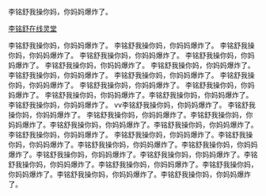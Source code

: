 李铭舒我操你妈，你妈妈爆炸了。

[李铭舒在线灵堂](limingshu.ml)


李铭舒我操你妈，你妈妈爆炸了。
李铭舒我操你妈，你妈妈爆炸了。
李铭舒我操你妈，你妈妈爆炸了。
李铭舒我操你妈，你妈妈爆炸了。
李铭舒我操你妈，你妈妈爆炸了。
李铭舒我操你妈，你妈妈爆炸了。
李铭舒我操你妈，你妈妈爆炸了。
李铭舒我操你妈，你妈妈爆炸了。
李铭舒我操你妈，你妈妈爆炸了。
李铭舒我操你妈，你妈妈爆炸了。
李铭舒我操你妈，你妈妈爆炸了。
李铭舒我操你妈，你妈妈爆炸了。
李铭舒我操你妈，你妈妈爆炸了。李铭舒我操你妈，你妈妈爆炸了。李铭舒我操你妈，你妈妈爆炸了。
vv李铭舒我操你妈，你妈妈爆炸了。
李铭舒我操你妈，你妈妈爆炸了。
李铭舒我操你妈，你妈妈爆炸了。李铭舒我操你妈，你妈妈爆炸了。李铭舒我操你妈，你妈妈爆炸了。李铭舒我操你妈，你妈妈爆炸了。
李铭舒我操你妈，你妈妈爆炸了。
李铭舒我操你妈，你妈妈爆炸了。李铭舒我操你妈，你妈妈爆炸了。李铭舒我操你妈，你妈妈爆炸了。李铭舒我操你妈，你妈妈爆炸了。李铭舒我操你妈，你妈妈爆炸了。李铭舒我操你妈，你妈妈爆炸了。李铭舒我操你妈，你妈妈爆炸了。李铭舒我操你妈，你妈妈爆炸了。李铭舒我操你妈，你妈妈爆炸了。李铭舒我操你妈，你妈妈爆炸了。李铭舒我操你妈，你妈妈爆炸了。
